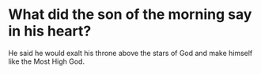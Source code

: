 # What did the son of the morning say in his heart?

He said he would exalt his throne above the stars of God and make himself like the Most High God.
